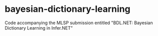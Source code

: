 # bayesian-dictionary-learning
Code accompanying the MLSP submission entitled "BDL.NET: Bayesian Dictionary Learning in Infer.NET"
